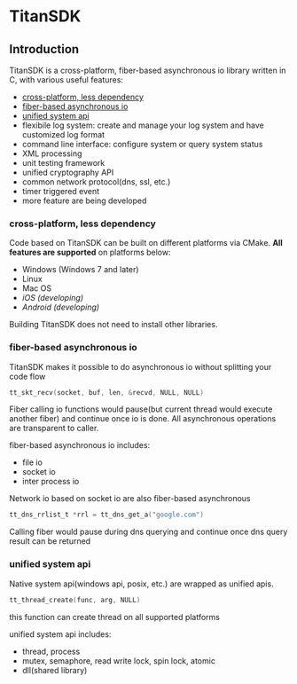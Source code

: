 # TitanSDK

## Introduction

TitanSDK is a cross-platform, fiber-based asynchronous io library written in C, with various useful features:
* [cross-platform, less dependency](#cpld)
* [fiber-based asynchronous io](#fbai)
* [unified system api](#usa)
* flexibile log system: create and manage your log system and have customized log format
* command line interface: configure system or query system status
* XML processing
* unit testing framework
* unified cryptography API
* common network protocol(dns, ssl, etc.)
* timer triggered event
* more feature are being developed

### <a name="cpld"></a>cross-platform, less dependency

Code based on TitanSDK can be built on different platforms via CMake. **All features are supported** on platforms below:
* Windows (Windows 7 and later)
* Linux
* Mac OS
* *iOS (developing)*
* *Android (developing)*

Building TitanSDK does not need to install other libraries.

### <a name="fbai"></a>fiber-based asynchronous io

TitanSDK makes it possible to do asynchronous io without splitting your code flow
```C
tt_skt_recv(socket, buf, len, &recvd, NULL, NULL)
```
Fiber calling io functions would pause(but current thread would execute another fiber) and continue once io is done. All asynchronous operations are transparent to caller.

fiber-based asynchronous io includes:
* file io
* socket io
* inter process io

Network io based on socket io are also fiber-based asynchronous
```C
tt_dns_rrlist_t *rrl = tt_dns_get_a("google.com")
```
Calling fiber would pause during dns querying and continue once dns query result can be returned

### <a name="usa"></a>unified system api

Native system api(windows api, posix, etc.) are wrapped as unified apis.

```C
tt_thread_create(func, arg, NULL)
```
this function can create thread on all supported platforms

unified system api includes:
* thread, process
* mutex, semaphore, read write lock, spin lock, atomic
* dll(shared library)
